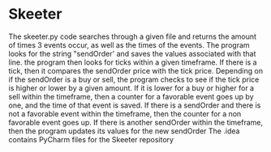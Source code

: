 # Skeeter
The skeeter.py code searches through a given file and returns the amount of times 3 events occur, as well as the times of the events.
The program looks for the string "sendOrder' and saves the values associated with that line. the program then looks for ticks within a given timeframe.
If there is a tick, then it compares the sendOrder price with the tick price. Depending on if the sendOrder is a buy or sell, the program checks to see if the tick price is higher or lower by a given amount.
If it is lower for a buy or higher for a sell within the timeframe, then a counter for a favorable event goes up by one, and the time of that event is saved.
If there is a sendOrder and there is not a favorable event within the timeframe, then the counter for a non favorable event goes up.
If there is another sendOrder within the timeframe, then the program updates its values for the new sendOrder
The .idea contains PyCharm files for the Skeeter repository
